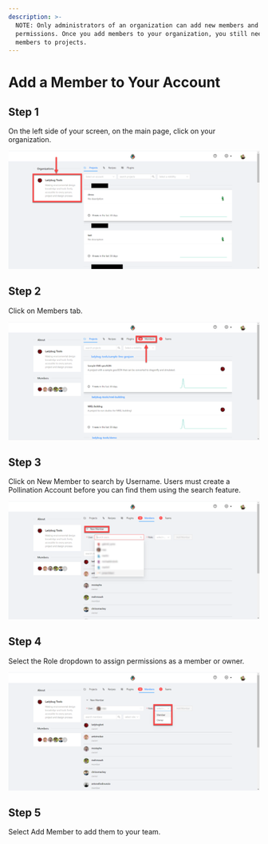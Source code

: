 ```yaml
---
description: >-
  NOTE: Only administrators of an organization can add new members and manage
  permissions. Once you add members to your organization, you still need to add
  members to projects.
---
```


# Add a Member to Your Account

## Step 1

On the left side of your screen, on the main page, click on your organization. 

![](../.gitbook/assets/image%20%283%29.png)

## Step 2

Click on Members tab.

![](../.gitbook/assets/image%20%284%29.png)

## Step 3

Click on New Member to search by Username.  Users must create a Pollination Account before you can find them using the search feature. 

![](../.gitbook/assets/image%20%281%29.png)

## Step 4

Select the Role dropdown to assign permissions as a member or owner.

![](../.gitbook/assets/image%20%289%29.png)

## Step 5

Select Add Member to add them to your team. 

